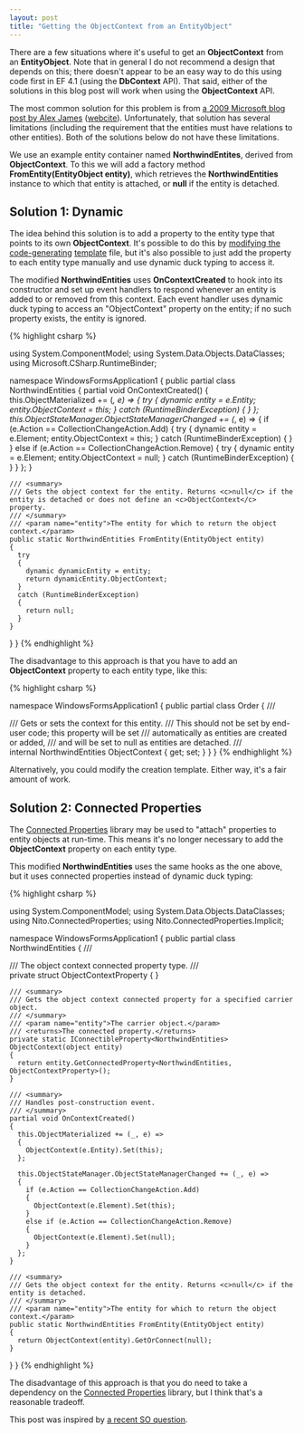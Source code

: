```yaml
---
layout: post
title: "Getting the ObjectContext from an EntityObject"
---
```

There are a few situations where it's useful to get an **ObjectContext** from an **EntityObject**. Note that in general I do not recommend a design that depends on this; there doesn't appear to be an easy way to do this using code first in EF 4.1 (using the **DbContext** API). That said, either of the solutions in this blog post will work when using the **ObjectContext** API.

The most common solution for this problem is from [a 2009 Microsoft blog post by Alex James](https://docs.microsoft.com/en-us/archive/blogs/alexj/tip-24-how-to-get-the-objectcontext-from-an-entity?WT.mc_id=DT-MVP-5000058) ([webcite](http://www.webcitation.org/5yYYB64NN)). Unfortunately, that solution has several limitations (including the requirement that the entities must have relations to other entities). Both of the solutions below do not have these limitations.

We use an example entity container named **NorthwindEntites**, derived from **ObjectContext**. To this we will add a factory method **FromEntity(EntityObject entity)**, which retrieves the **NorthwindEntities** instance to which that entity is attached, or **null** if the entity is detached.

## Solution 1: Dynamic

The idea behind this solution is to add a property to the entity type that points to its own **ObjectContext**. It's possible to do this by [modifying the code-generating](http://msdn.microsoft.com/en-us/library/dd456821.aspx?WT.mc_id=DT-MVP-5000058) [template](http://msdn.microsoft.com/en-us/library/ff477605.aspx?WT.mc_id=DT-MVP-5000058) file, but it's also possible to just add the property to each entity type manually and use dynamic duck typing to access it.

The modified **NorthwindEntities** uses **OnContextCreated** to hook into its constructor and set up event handlers to respond whenever an entity is added to or removed from this context. Each event handler uses dynamic duck typing to access an "ObjectContext" property on the entity; if no such property exists, the entity is ignored.

{% highlight csharp %}

using System.ComponentModel;
using System.Data.Objects.DataClasses;
using Microsoft.CSharp.RuntimeBinder;

namespace WindowsFormsApplication1
{
  public partial class NorthwindEntities
  {
    partial void OnContextCreated()
    {
      this.ObjectMaterialized += (_, e) =>
      {
        try
        {
          dynamic entity = e.Entity;
          entity.ObjectContext = this;
        }
        catch (RuntimeBinderException)
        {
        }
      };
      this.ObjectStateManager.ObjectStateManagerChanged += (_, e) =>
      {
        if (e.Action == CollectionChangeAction.Add)
        {
          try
          {
            dynamic entity = e.Element;
            entity.ObjectContext = this;
          }
          catch (RuntimeBinderException)
          {
          }
        }
        else if (e.Action == CollectionChangeAction.Remove)
        {
          try
          {
            dynamic entity = e.Element;
            entity.ObjectContext = null;
          }
          catch (RuntimeBinderException)
          {
          }
        }
      };
    }

    /// <summary>
    /// Gets the object context for the entity. Returns <c>null</c> if the entity is detached or does not define an <c>ObjectContext</c> property.
    /// </summary>
    /// <param name="entity">The entity for which to return the object context.</param>
    public static NorthwindEntities FromEntity(EntityObject entity)
    {
      try
      {
        dynamic dynamicEntity = entity;
        return dynamicEntity.ObjectContext;
      }
      catch (RuntimeBinderException)
      {
        return null;
      }
    }
  }
}
{% endhighlight %}

The disadvantage to this approach is that you have to add an **ObjectContext** property to each entity type, like this:

{% highlight csharp %}

namespace WindowsFormsApplication1
{
  public partial class Order
  {
    /// <summary> 
    /// Gets or sets the context for this entity.
    ///  This should not be set by end-user code; this property will be set
    ///  automatically as entities are created or added,
    ///  and will be set to <c>null</c> as entities are detached.
    /// </summary> 
    internal NorthwindEntities ObjectContext { get; set; }
  }
}
{% endhighlight %}

Alternatively, you could modify the creation template. Either way, it's a fair amount of work.

## Solution 2: Connected Properties

The [Connected Properties](http://www.nuget.org/List/Packages/ConnectedProperties) library may be used to "attach" properties to entity objects at run-time. This means it's no longer necessary to add the **ObjectContext** property on each entity type.

This modified **NorthwindEntities** uses the same hooks as the one above, but it uses connected properties instead of dynamic duck typing:

{% highlight csharp %}

using System.ComponentModel;
using System.Data.Objects.DataClasses;
using Nito.ConnectedProperties;
using Nito.ConnectedProperties.Implicit;

namespace WindowsFormsApplication1
{
  public partial class NorthwindEntities
  {
    /// <summary>
    /// The object context connected property type.
    /// </summary>
    private struct ObjectContextProperty { }

    /// <summary>
    /// Gets the object context connected property for a specified carrier object.
    /// </summary>
    /// <param name="entity">The carrier object.</param>
    /// <returns>The connected property.</returns>
    private static IConnectibleProperty<NorthwindEntities> ObjectContext(object entity)
    {
      return entity.GetConnectedProperty<NorthwindEntities, ObjectContextProperty>();
    }

    /// <summary>
    /// Handles post-construction event.
    /// </summary>
    partial void OnContextCreated()
    {
      this.ObjectMaterialized += (_, e) =>
      {
        ObjectContext(e.Entity).Set(this);
      };

      this.ObjectStateManager.ObjectStateManagerChanged += (_, e) =>
      {
        if (e.Action == CollectionChangeAction.Add)
        {
          ObjectContext(e.Element).Set(this);
        }
        else if (e.Action == CollectionChangeAction.Remove)
        {
          ObjectContext(e.Element).Set(null);
        }
      };
    }

    /// <summary>
    /// Gets the object context for the entity. Returns <c>null</c> if the entity is detached.
    /// </summary>
    /// <param name="entity">The entity for which to return the object context.</param>
    public static NorthwindEntities FromEntity(EntityObject entity)
    {
      return ObjectContext(entity).GetOrConnect(null);
    }
  }
}
{% endhighlight %}

The disadvantage of this approach is that you do need to take a dependency on the [Connected Properties](http://www.nuget.org/List/Packages/ConnectedProperties) library, but I think that's a reasonable tradeoff.

This post was inspired by [a recent SO question](http://stackoverflow.com/questions/5707312/whats-the-fastest-way-to-get-an-objectcontext-reference-from-an-entity-object).

